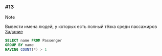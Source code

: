 ### \#13
> [!NOTE]
> Вывести имена людей, у которых есть полный тёзка среди пассажиров
[Задание](https://sql-academy.org/ru/trainer/tasks/13)
```sql
SELECT name FROM Passenger
GROUP BY name
HAVING COUNT(*) > 1
```